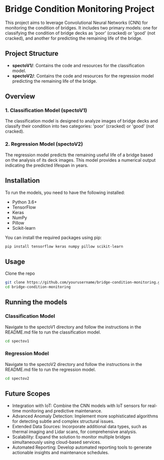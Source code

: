 # Bridge Condition Monitoring Project

This project aims to leverage Convolutional Neural Networks (CNN) for monitoring the condition of bridges. It includes two primary models: one for classifying the condition of bridge decks as 'poor' (cracked) or 'good' (not cracked), and another for predicting the remaining life of the bridge.

## Project Structure

- **spectoV1/**: Contains the code and resources for the classification model.
- **spectoV2/**: Contains the code and resources for the regression model predicting the remaining life of the bridge.

## Overview

### 1. Classification Model (spectoV1)

The classification model is designed to analyze images of bridge decks and classify their condition into two categories: 'poor' (cracked) or 'good' (not cracked).

### 2. Regression Model (spectoV2)

The regression model predicts the remaining useful life of a bridge based on the analysis of its deck images. This model provides a numerical output indicating the predicted lifespan in years.

## Installation

To run the models, you need to have the following installed:

- Python 3.6+
- TensorFlow
- Keras
- NumPy
- Pillow
- Scikit-learn

You can install the required packages using pip:

```bash
pip install tensorflow keras numpy pillow scikit-learn
```

## Usage 

Clone the repo 

```bash
git clone https://github.com/yourusername/bridge-condition-monitoring.git
cd bridge-condition-monitoring
```

## Running the models 

### Classification Model 

Navigate to the spectoV1 directory and follow the instructions in the README.md file to run the classification model.

```bash
cd spectov1
```

### Regression Model 

Navigate to the spectoV2 directory and follow the instructions in the README.md file to run the regression model.

```bash
cd spectov2
```


## Future Scopes 
- Integration with IoT: Combine the CNN models with IoT sensors for real-time monitoring and predictive maintenance.
- Advanced Anomaly Detection: Implement more sophisticated algorithms for detecting subtle and complex structural issues.
- Extended Data Sources: Incorporate additional data types, such as thermal imaging and Lidar scans, for comprehensive analysis.
- Scalability: Expand the solution to monitor multiple bridges simultaneously using cloud-based services.
- Automated Reporting: Develop automated reporting tools to generate actionable insights and maintenance schedules.
